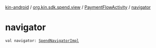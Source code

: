 [kin-android](../../index.md) / [org.kin.sdk.spend.view](../index.md) / [PaymentFlowActivity](index.md) / [navigator](./navigator.md)

# navigator

`val navigator: `[`SpendNavigatorImpl`](../../org.kin.sdk.spend.navigation/-spend-navigator-impl/index.md)